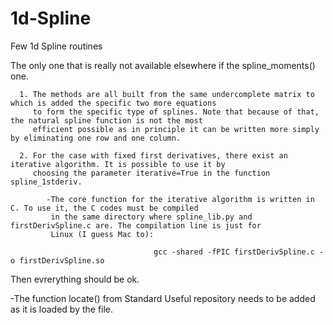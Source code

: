 # 1d-Spline

Few 1d Spline routines

The only one that is really not available elsewhere if the spline_moments() one. 

      1. The methods are all built from the same undercomplete matrix to which is added the specific two more equations
         to form the specific type of splines. Note that because of that, the natural spline function is not the most 
         efficient possible as in principle it can be written more simply by eliminating one row and one column. 

      2. For the case with fixed first derivatives, there exist an iterative algorithm. It is possible to use it by 
         choosing the parameter iterative=True in the function spline_1stderiv.
            
            -The core function for the iterative algorithm is written in C. To use it, the C codes must be compiled 
             in the same directory where spline_lib.py and firstDerivSpline.c are. The compilation line is just for 
             Linux (I guess Mac to):

                                    gcc -shared -fPIC firstDerivSpline.c -o firstDerivSpline.so

Then evrerything should be ok.

-The function locate() from Standard Useful repository needs to be added as it is loaded by the file.
